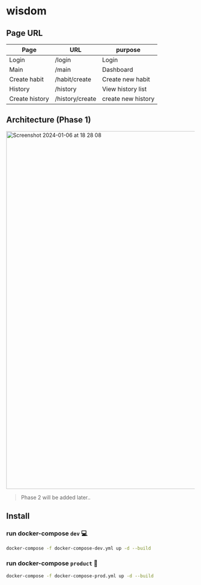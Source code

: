 # wisdom

## Page URL

| Page           | URL             | purpose            |
| -------------- | --------------- | ------------------ |
| Login          | /login          | Login              |
| Main           | /main           | Dashboard          |
| Create habit   | /habit/create   | Create new habit   |
| History        | /history        | View history list  |
| Create history | /history/create | create new history |

## Architecture (Phase 1)

<img width="958" alt="Screenshot 2024-01-06 at 18 28 08" src="https://github.com/next-shiyon/wisdom/assets/138292822/5ec5c218-ef70-4a1c-94ea-c8278203562b">

> Phase 2 will be added later..

## Install

### run docker-compose `dev` 💻

```bash
docker-compose -f docker-compose-dev.yml up -d --build
```

### run docker-compose `product` 🛜

```bash
docker-compose -f docker-compose-prod.yml up -d --build
```
